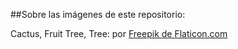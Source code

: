 ##Sobre las imágenes de este repositorio:

Cactus, Fruit Tree, Tree: por [Freepik de Flaticon.com](https://www.flaticon.com/authors/freepik)